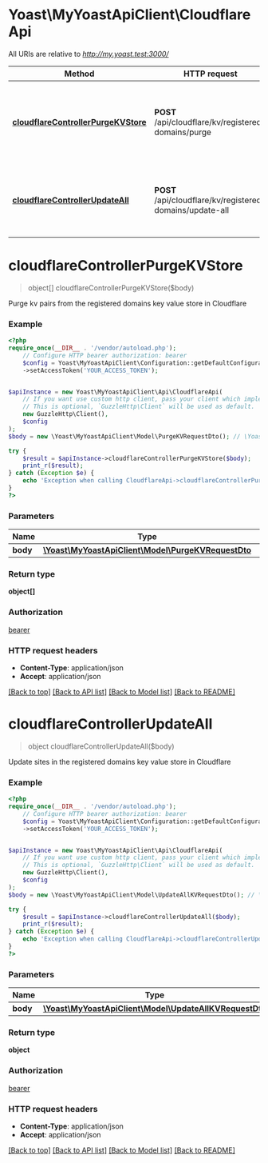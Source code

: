 # Yoast\MyYoastApiClient\CloudflareApi

All URIs are relative to *http://my.yoast.test:3000/*

Method | HTTP request | Description
------------- | ------------- | -------------
[**cloudflareControllerPurgeKVStore**](CloudflareApi.md#cloudflarecontrollerpurgekvstore) | **POST** /api/cloudflare/kv/registered-domains/purge | Purge kv pairs from the registered domains key value store in Cloudflare
[**cloudflareControllerUpdateAll**](CloudflareApi.md#cloudflarecontrollerupdateall) | **POST** /api/cloudflare/kv/registered-domains/update-all | Update sites in the registered domains key value store in Cloudflare

# **cloudflareControllerPurgeKVStore**
> object[] cloudflareControllerPurgeKVStore($body)

Purge kv pairs from the registered domains key value store in Cloudflare

### Example
```php
<?php
require_once(__DIR__ . '/vendor/autoload.php');
    // Configure HTTP bearer authorization: bearer
    $config = Yoast\MyYoastApiClient\Configuration::getDefaultConfiguration()
    ->setAccessToken('YOUR_ACCESS_TOKEN');


$apiInstance = new Yoast\MyYoastApiClient\Api\CloudflareApi(
    // If you want use custom http client, pass your client which implements `GuzzleHttp\ClientInterface`.
    // This is optional, `GuzzleHttp\Client` will be used as default.
    new GuzzleHttp\Client(),
    $config
);
$body = new \Yoast\MyYoastApiClient\Model\PurgeKVRequestDto(); // \Yoast\MyYoastApiClient\Model\PurgeKVRequestDto | 

try {
    $result = $apiInstance->cloudflareControllerPurgeKVStore($body);
    print_r($result);
} catch (Exception $e) {
    echo 'Exception when calling CloudflareApi->cloudflareControllerPurgeKVStore: ', $e->getMessage(), PHP_EOL;
}
?>
```

### Parameters

Name | Type | Description  | Notes
------------- | ------------- | ------------- | -------------
 **body** | [**\Yoast\MyYoastApiClient\Model\PurgeKVRequestDto**](../Model/PurgeKVRequestDto.md)|  |

### Return type

**object[]**

### Authorization

[bearer](../../README.md#bearer)

### HTTP request headers

 - **Content-Type**: application/json
 - **Accept**: application/json

[[Back to top]](#) [[Back to API list]](../../README.md#documentation-for-api-endpoints) [[Back to Model list]](../../README.md#documentation-for-models) [[Back to README]](../../README.md)

# **cloudflareControllerUpdateAll**
> object cloudflareControllerUpdateAll($body)

Update sites in the registered domains key value store in Cloudflare

### Example
```php
<?php
require_once(__DIR__ . '/vendor/autoload.php');
    // Configure HTTP bearer authorization: bearer
    $config = Yoast\MyYoastApiClient\Configuration::getDefaultConfiguration()
    ->setAccessToken('YOUR_ACCESS_TOKEN');


$apiInstance = new Yoast\MyYoastApiClient\Api\CloudflareApi(
    // If you want use custom http client, pass your client which implements `GuzzleHttp\ClientInterface`.
    // This is optional, `GuzzleHttp\Client` will be used as default.
    new GuzzleHttp\Client(),
    $config
);
$body = new \Yoast\MyYoastApiClient\Model\UpdateAllKVRequestDto(); // \Yoast\MyYoastApiClient\Model\UpdateAllKVRequestDto | 

try {
    $result = $apiInstance->cloudflareControllerUpdateAll($body);
    print_r($result);
} catch (Exception $e) {
    echo 'Exception when calling CloudflareApi->cloudflareControllerUpdateAll: ', $e->getMessage(), PHP_EOL;
}
?>
```

### Parameters

Name | Type | Description  | Notes
------------- | ------------- | ------------- | -------------
 **body** | [**\Yoast\MyYoastApiClient\Model\UpdateAllKVRequestDto**](../Model/UpdateAllKVRequestDto.md)|  |

### Return type

**object**

### Authorization

[bearer](../../README.md#bearer)

### HTTP request headers

 - **Content-Type**: application/json
 - **Accept**: application/json

[[Back to top]](#) [[Back to API list]](../../README.md#documentation-for-api-endpoints) [[Back to Model list]](../../README.md#documentation-for-models) [[Back to README]](../../README.md)

